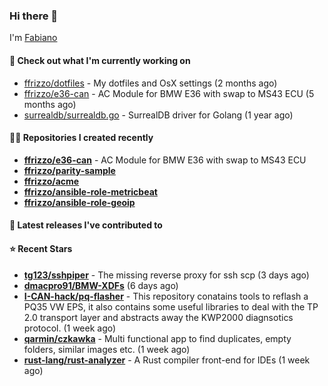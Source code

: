 ### Hi there 👋

I'm [Fabiano](https://ffrizzo.com)

#### 👷 Check out what I'm currently working on


- [ffrizzo/dotfiles](https://github.com/ffrizzo/dotfiles) - My dotfiles and OsX settings (2 months ago)
- [ffrizzo/e36-can](https://github.com/ffrizzo/e36-can) - AC Module for BMW E36 with swap to MS43 ECU (5 months ago)
- [surrealdb/surrealdb.go](https://github.com/surrealdb/surrealdb.go) - SurrealDB driver for Golang (1 year ago)

#### 👨‍💻 Repositories I created recently
- **[ffrizzo/e36-can](https://github.com/ffrizzo/e36-can)** - AC Module for BMW E36 with swap to MS43 ECU
- **[ffrizzo/parity-sample](https://github.com/ffrizzo/parity-sample)**
- **[ffrizzo/acme](https://github.com/ffrizzo/acme)**
- **[ffrizzo/ansible-role-metricbeat](https://github.com/ffrizzo/ansible-role-metricbeat)**
- **[ffrizzo/ansible-role-geoip](https://github.com/ffrizzo/ansible-role-geoip)**

#### 🚀 Latest releases I've contributed to



#### ⭐ Recent Stars


- **[tg123/sshpiper](https://github.com/tg123/sshpiper)** - The missing reverse proxy for ssh scp (3 days ago)
- **[dmacpro91/BMW-XDFs](https://github.com/dmacpro91/BMW-XDFs)** (6 days ago)
- **[I-CAN-hack/pq-flasher](https://github.com/I-CAN-hack/pq-flasher)** - This repository conatains tools to reflash a PQ35 VW EPS, it also contains some useful libraries to deal with the TP 2.0 transport layer and abstracts away the KWP2000 diagnsotics protocol. (1 week ago)
- **[qarmin/czkawka](https://github.com/qarmin/czkawka)** - Multi functional app to find duplicates, empty folders, similar images etc. (1 week ago)
- **[rust-lang/rust-analyzer](https://github.com/rust-lang/rust-analyzer)** - A Rust compiler front-end for IDEs (1 week ago)
